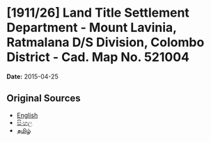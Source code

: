 # [1911/26] Land Title Settlement Department - Mount Lavinia, Ratmalana D/S Division, Colombo District - Cad. Map No. 521004

**Date:** 2015-04-25

## Original Sources

- [English](https://documents.gov.lk/view/extra-gazettes/2015/4/1911-26_E.pdf)
- [සිංහල](https://documents.gov.lk/view/extra-gazettes/2015/4/1911-26_S.pdf)
- [தமிழ்](https://documents.gov.lk/view/extra-gazettes/2015/4/1911-26_T.pdf)
